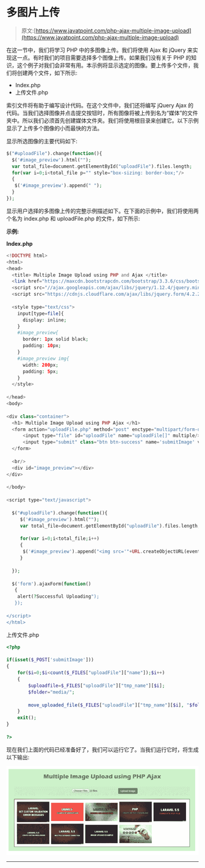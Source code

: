 # 多图片上传

> 原文:[https://www.javatpoint.com/php-ajax-multiple-image-upload](https://www.javatpoint.com/php-ajax-multiple-image-upload)

在这一节中，我们将学习 PHP 中的多图像上传。我们将使用 Ajax 和 jQuery 来实现这一点。有时我们的项目需要选择多个图像上传。如果我们没有关于 PHP 的知识，这个例子对我们会非常有用。本示例将显示选定的图像。要上传多个文件，我们将创建两个文件，如下所示:

*   Index.php
*   上传文件.php

索引文件将有助于编写设计代码。在这个文件中，我们还将编写 jQuery Ajax 的代码。当我们选择图像并点击提交按钮时，所有图像将被上传到名为“媒体”的文件夹中。所以我们必须首先创建媒体文件夹。我们将使用根目录来创建它。以下示例显示了上传多个图像的小而最快的方法。

显示所选图像的主要代码如下:

```php
$("#uploadFile").change(function(){
  $('#image_preview').html("");
  var total_file=document.getElementById("uploadFile").files.length;
  for(var i=0;i<total_file p="" style="box-sizing: border-box;"/>
  {
   $('#image_preview').append(" ");
  }
});

```

显示用户选择的多图像上传的完整示例描述如下。在下面的示例中，我们将使用两个名为 index.php 和 uploadFile.php 的文件，如下所示:

**示例:**

**Index.php**

```php
<!DOCTYPE html>
<html>
<head>
  <title> Multiple Image Upload using PHP and Ajax </title>
  <link href="https://maxcdn.bootstrapcdn.com/bootstrap/3.3.6/css/bootstrap.min.css" rel="stylesheet">
  <script src="//ajax.googleapis.com/ajax/libs/jquery/1.12.4/jquery.min.js"></script>
  <script src="https://cdnjs.cloudflare.com/ajax/libs/jquery.form/4.2.2/jquery.form.min.js"></script>

  <style type="text/css">
    input[type=file]{
      display: inline;
    }
    #image_preview{
      border: 1px solid black;
      padding: 10px;
    }
    #image_preview img{
      width: 200px;
      padding: 5px;
    }
  </style>

</head>
<body>

<div class="container">
  <h1> Multiple Image Upload using PHP Ajax </h1>
  <form action="uploadFile.php" method="post" enctype="multipart/form-data">
      <input type="file" id="uploadFile" name="uploadFile[]" multiple/>
      <input type="submit" class="btn btn-success" name='submitImage' value="Upload Image"/>
  </form>

  <br/>
  <div id="image_preview"></div>
</div>

</body>

<script type="text/javascript">

  $("#uploadFile").change(function(){
     $('#image_preview').html("");
     var total_file=document.getElementById("uploadFile").files.length;

     for(var i=0;i<total_file;i++)
     {
      $('#image_preview').append("<img src='"+URL.createObjectURL(event.target.files[i])+"'>");
     }

  });

  $('form').ajaxForm(function() 
   {
    alert(?Successful Uploading");
   }); 

</script>
</html>

```

上传文件.php

```php
<?php

if(isset($_POST['submitImage']))
{
	for($i=0;$i<count($_FILES["uploadFile"]["name"]);$i++)
	{
		$uploadfile=$_FILES["uploadFile"]["tmp_name"][$i];
		$folder="media/";

		move_uploaded_file($_FILES["uploadFile"]["tmp_name"][$i], "$folder".$_FILES["uploadFile"]["name"][$i]);
	}
	exit();
}

?>

```

现在我们上面的代码已经准备好了，我们可以运行它了。当我们运行它时，将生成以下输出:

![PHP Ajax Multiple Image Upload](img/ae912dfe6910fb5f24450cd92ae2f191.png)

* * *
